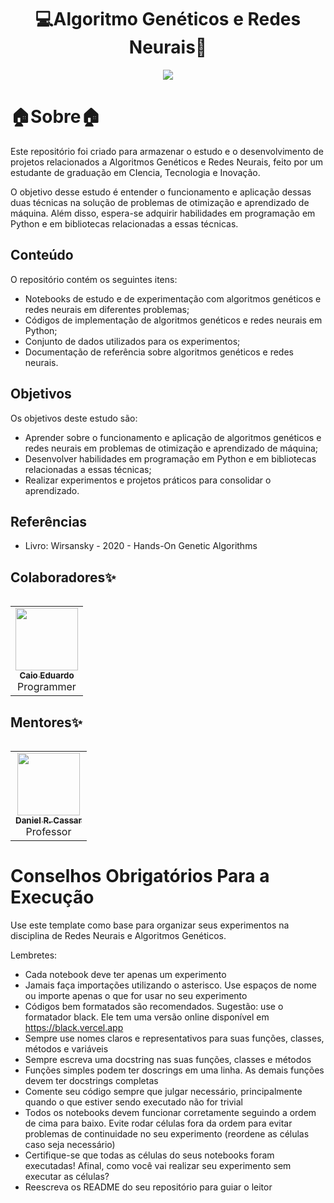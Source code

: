 <h1 align="center"> 💻Algoritmo Genéticos e Redes Neurais🧠 </h1>

<p align="center">
<img src="http://img.shields.io/static/v1?label=STATUS&message=EM%20DESENVOLVIMENTO&color=GREEN&style=for-the-badge"/>
</p>

🏠Sobre🏠	
=================
<body>
	<p>Este repositório foi criado para armazenar o estudo e o desenvolvimento de projetos relacionados a Algoritmos Genéticos e Redes Neurais, feito por um estudante de graduação em CIencia, Tecnologia e Inovação.</p>
	<p>O objetivo desse estudo é entender o funcionamento e aplicação dessas duas técnicas na solução de problemas de otimização e aprendizado de máquina. Além disso, espera-se adquirir habilidades em programação em Python e em bibliotecas relacionadas a essas técnicas.</p>
	<h2>Conteúdo</h2>
	<p>O repositório contém os seguintes itens:</p>
	<ul>
		<li>Notebooks de estudo e de experimentação com algoritmos genéticos e redes neurais em diferentes problemas;</li>
		<li>Códigos de implementação de algoritmos genéticos e redes neurais em Python;</li>
		<li>Conjunto de dados utilizados para os experimentos;</li>
		<li>Documentação de referência sobre algoritmos genéticos e redes neurais.</li>
	</ul>
	<h2>Objetivos</h2>
	<p>Os objetivos deste estudo são:</p>
	<ul>
		<li>Aprender sobre o funcionamento e aplicação de algoritmos genéticos e redes neurais em problemas de otimização e aprendizado de máquina;</li>
		<li>Desenvolver habilidades em programação em Python e em bibliotecas relacionadas a essas técnicas;</li>
		<li>Realizar experimentos e projetos práticos para consolidar o aprendizado.</li>
	</ul>
	<h2>Referências</h2>
	<ul>
		<li>Livro: Wirsansky - 2020 - Hands-On Genetic Algorithms
	</ul>
</body>
</html>


## Colaboradores✨
<!-- ALL-CONTRIBUTORS-LIST:START - Do not remove or modify this section -->
<!-- prettier-ignore-start -->
<!-- markdownlint-disable -->
<table>
  <tr>
<table>
  <tr>
    <td align="center"><a href="https://github.com/CaioHubit"><img src="https://avatars.githubusercontent.com/u/110487580?v=4" width="100px;" alt=""/><br /><sub><b>Caio Eduardo</b></sub></a><br />Programmer</td>
  </tr>
</table>

## Mentores✨
<!-- ALL-MENTORES-LIST:START - Do not remove or modify this section -->
<!-- prettier-ignore-start -->
<!-- markdownlint-disable -->
<table>
  <tr>
<table>
  <tr>
    <td align="center"><a href="https://github.com/drcassar"><img src="https://avatars.githubusercontent.com/u/9871905?v=4" width="100px;" alt=""/><br /><sub><b>Daniel R. Cassar</b></sub></a><br />Professor</td>
      </tr>
</table>
    
# Conselhos Obrigatórios Para a Execução
Use este template como base para organizar seus experimentos na disciplina de Redes Neurais e Algoritmos Genéticos. 

Lembretes:

+ Cada notebook deve ter apenas um experimento
+ Jamais faça importações utilizando o asterisco. Use espaços de nome ou importe apenas o que for usar no seu experimento
+ Códigos bem formatados são recomendados. Sugestão: use o formatador black. Ele tem uma versão online disponível em https://black.vercel.app
+ Sempre use nomes claros e representativos para suas funções, classes, métodos e variáveis
+ Sempre escreva uma docstring nas suas funções, classes e métodos
+ Funções simples podem ter doscrings em uma linha. As demais funções devem ter docstrings completas
+ Comente seu código sempre que julgar necessário, principalmente quando o que estiver sendo executado não for trivial
+ Todos os notebooks devem funcionar corretamente seguindo a ordem de cima para baixo. Evite rodar células fora da ordem para evitar problemas de continuidade no seu experimento (reordene as células caso seja necessário)
+ Certifique-se que todas as células do seus notebooks foram executadas! Afinal, como você vai realizar seu experimento sem executar as células?
+ Reescreva os README do seu repositório para guiar o leitor
